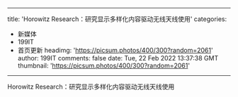 
---
title: 'Horowitz Research：研究显示多样化内容驱动无线天线使用'
categories: 
 - 新媒体
 - 199IT
 - 首页更新
headimg: 'https://picsum.photos/400/300?random=2061'
author: 199IT
comments: false
date: Tue, 22 Feb 2022 13:37:38 GMT
thumbnail: 'https://picsum.photos/400/300?random=2061'
---

<div>   
Horowitz Research：研究显示多样化内容驱动无线天线使用  
</div>
            